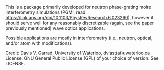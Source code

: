 This is a package primarily developed for neutron phase-grating moire interferometry simulations (PGMI, read: https://link.aps.org/doi/10.1103/PhysRevResearch.6.023260), however it should serve well for any reasonably discretizable (again, see the paper previously mentioned) wave optics applications. 

Possible applications are mostly in interferometry (i.e., neutron, optical, and/or atom with modifications). 

Credit: Davis V. Garrad, University of Waterloo, dvlast(at)uwaterloo.ca
License: GNU General Public License (GPL) of your choice of version. See LICENSE.
